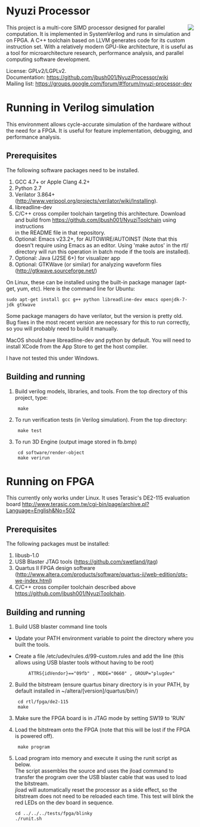 # Nyuzi Processor

<img align="right" src="https://github.com/jbush001/NyuziProcessor/wiki/teapot-icon.png">

This project is a multi-core SIMD processor designed for parallel computation.
It is implemented in SystemVerilog and runs in simulation and on FPGA. A C++ 
toolchain based on LLVM generates code for its custom instruction set. With 
a relatively modern GPU-like architecture, it is useful as a tool for 
microarchitecture research, performance analysis, and parallel computing 
software development.  

License: GPLv2/LGPLv2.  
Documentation: https://github.com/jbush001/NyuziProcessor/wiki  
Mailing list: https://groups.google.com/forum/#!forum/nyuzi-processor-dev  

# Running in Verilog simulation

This environment allows cycle-accurate simulation of the hardware without the 
need for a FPGA. It is useful for feature implementation, debugging, and 
performance analysis.

## Prerequisites

The following software packages need to be installed. 

1. GCC 4.7+ or Apple Clang 4.2+
2. Python 2.7
3. Verilator 3.864+ (http://www.veripool.org/projects/verilator/wiki/Installing).  
4. libreadline-dev
5. C/C++ cross compiler toolchain targeting this architecture. Download and 
   build from https://github.com/jbush001/NyuziToolchain using instructions  
   in the README file in that repository.
6. Optional: Emacs v23.2+, for AUTOWIRE/AUTOINST (Note that this doesn't 
   require using Emacs as an editor. Using 'make autos' in the rtl/ 
   directory will run this operation in batch mode if the tools are installed).
7. Optional: Java (J2SE 6+) for visualizer app 
8. Optional: GTKWave (or similar) for analyzing waveform files 
   (http://gtkwave.sourceforge.net/)

On Linux, these can be installed using the built-in package manager (apt-get, yum, etc). 
Here is the command line for Ubuntu:

    sudo apt-get install gcc g++ python libreadline-dev emacs openjdk-7-jdk gtkwave

Some package managers do have verilator, but the version is pretty old. Bug fixes in the most recent 
version are necessary for this to run correctly, so you will probably need to build it manually. 

MacOS should have libreadline-dev and python by default. You will need to install XCode from the App 
Store to get the host compiler.

I have not tested this under Windows.

## Building and running

1. Build verilog models, libraries, and tools. From the top directory of this 
project, type:

        make

2. To run verification tests (in Verilog simulation). From the top directory: 

        make test

3. To run 3D Engine (output image stored in fb.bmp)

        cd software/render-object
        make verirun

# Running on FPGA

This currently only works under Linux.  It uses Terasic's DE2-115 evaluation 
board http://www.terasic.com.tw/cgi-bin/page/archive.pl?Language=English&No=502

## Prerequisites
The following packages must be installed:

1. libusb-1.0
2. USB Blaster JTAG tools (https://github.com/swetland/jtag)
3. Quartus II FPGA design software 
   (http://www.altera.com/products/software/quartus-ii/web-edition/qts-we-index.html)
4. C/C++ cross compiler toolchain described above https://github.com/jbush001/NyuziToolchain.

## Building and running
1. Build USB blaster command line tools
 * Update your PATH environment variable to point the directory where you built 
   the tools.  
 * Create a file /etc/udev/rules.d/99-custom.rules and add the line (this allows using 
   USB blaster tools without having to be root) 

            ATTRS{idVendor}=="09fb" , MODE="0660" , GROUP="plugdev" 

2. Build the bitstream (ensure quartus binary directory is in your PATH, by 
   default installed in ~/altera/[version]/quartus/bin/)

        cd rtl/fpga/de2-115
        make

3. Make sure the FPGA board is in JTAG mode by setting SW19 to 'RUN'
4. Load the bitstream onto the FPGA (note that this will be lost if the FPGA 
    is powered off).

        make program 

5.  Load program into memory and execute it using the runit script as below.   
    The script assembles the source and uses the jload command to transfer 
    the program over the USB blaster cable that was used to load the bitstream.  
    jload will automatically reset the processor as a side effect, so the 
    bitstream does not need to be reloaded each time. This test will blink the 
    red LEDs on the dev board in sequence.

        cd ../../../tests/fpga/blinky
        ./runit.sh

